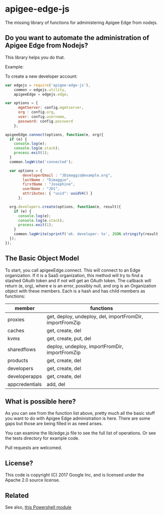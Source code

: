 # apigee-edge-js

The missing library of functions for administering Apigee Edge from nodejs.

## Do you want to automate the administration of Apigee Edge from Nodejs?

This library helps you do that.

Example:

To create a new developer account:

```js
var edgejs = require('apigee-edge-js'),
    common = edgejs.utility,
    apigeeEdge = edgejs.edge;

var options = {
      mgmtServer: config.mgmtserver,
      org : config.org,
      user: config.username,
      password: config.password
    };

apigeeEdge.connect(options, function(e, org){
  if (e) {
    console.log(e);
    console.log(e.stack);
    process.exit(1);
  }
  common.logWrite('connected');

  var options = {
        developerEmail : "JDimaggio@example.org",
        lastName : "Dimaggio",
        firstName : "Josephine",
        userName : "JD1",
        attributes: { "uuid": uuidV4() }
      };

  org.developers.create(options, function(e, result){
    if (e) {
      console.log(e);
      console.log(e.stack);
      process.exit(1);
    }
    common.logWrite(sprintf('ok. developer: %s', JSON.stringify(result, null, 2)));
  });
});
```

## The Basic Object Model

To start, you call apigeeEdge.connect.  This will connect to an Edge organization. If it is a SaaS organization, this method will try to find a stashed OAuth token and if not will get an OAuth token.
The callback will return (e, org), where e is an error, possibly null, and org is an Organization object with these members. Each is a hash and has child members as functions: 


| member               | functions                                                |
| -------------------- | -------------------------------------------------------- |
| proxies              | get, deploy, undeploy, del, importFromDir, importFromZip |
| caches               | get, create, del                                         |
| kvms                 | get, create, put, del                                    |
| sharedflows          | deploy, undeploy, importFromDir, importFromZip           |
| products             | get, create, del                                         |
| developers           | get, create, del                                         |
| developerapps        | get, create, del                                         |
| appcredentials       | add, del                                                 |


## What is possible here?

As you can see from the function list above, pretty much all the basic stuff you want to do with Apigee Edge administration is here. There are some gaps but those are being filled in as need arises.

You can examine the lib/edge.js file to see the full list of operations.  Or see the tests directory for example code. 

Pull requests are welcomed.


## License?

This code is copyright (C) 2017 Google Inc, and is licensed under the Apache 2.0 source license.

## Related

See also, [this Powershell module](https://github.com/DinoChiesa/Edge-Powershell-Admin)


